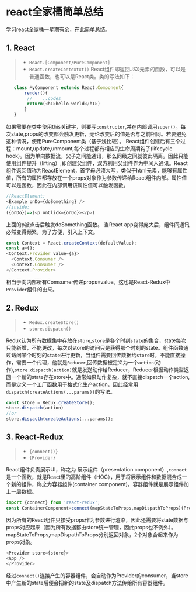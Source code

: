 # react全家桶简单总结
学习react全家桶一星期有余，在此简单总结。
## 1. React
> -  `React.[Component/PureComponent]` 
> - `React.createContextxt()`
React组件即返回JSX元素的函数，可以是普通函数，也可以是React类。类的写法如下：
```javascript
   class MyComponent extends React.Component{
       render(){
        //    ..codes
        return(<h1>hello world</h1>)
       }
   }
```
如果需要在类中使用this关键字，则要写`constructor`,并在内部调用`super()`。每次state,props的改变都会触发更新，无论改变后的值是否与之前相同。若要避免这种情况，使用PureComponent类（基于浅比较）。
React组件创建后有三个过程：mount,update,unmount,每个过程都有相应的生命周期钩子(lifecycle hook)。因为单向数据流，父子之间能通讯，那么同级之间就彼此隔离。因此只能使用组件提升（lifting）,即创建父组件，双方利用父组件作为中间人通讯。React组件返回值称为ReactElement，首字母必须大写，类似于html元素，能够有属性值，所有的属性都存放在一个props对象作为参数传递给React组件内部。属性值可以是函数，因此在内部调用该属性值可以触发函数。
```javascript
//ReactElement:
<Example onDo={doSomething} />
//inside:
({onDo})=>(<p onClick={onDo}></p>)

```
上面的p被点击后触发doSomething函数。
当React app变得庞大后，组件间通讯必然变得频繁，为了方便，引入上下文。
```javascript
const Context = React.createContext(defaultValue);
const a={};
<Context.Provider value={a}>
  <Context.Consumer />
  <Context.Consumer />
</Context.Provider>
```
相当于向内部所有Comsumer传递props=value。这也是React-Redux中`Provider`组件的由来。
## 2. Redux
> - `Redux.createStore()`
> - `store.dispatch()`

Redux认为所有数据集中存放在`store`,`store`是各个时刻`state`的集合，state每次只能新增，不能更改，每次对store的访问只是获得那个时刻的state。组件函数通过访问某个时刻的`state`进行更新，当组件需要回传数据给`store`时，不能直接操作，需要一个代理，他就是`Reducer`,回传数据被定义为一个`action`(动作),`store.dispacth(action)`就是发送动作给Reducer，Reducer根据动作类型返回一个新的state存在store中。通常如果动作复杂，就不直接dispatch一个action,而是定义一个工厂函数用于格式化生产action，因此经常用`dispatch(createActions(...params))`的写法。

```javascript
const store = Redux.createStore();
store.dispatch(action)
//or
store.dispacth(createActions(...params));
```
## 3. React-Redux
> - `{connect()}`
> - `{Provider}`

React组件负责展示UI，称之为 展示组件（presentation component）,`connect`是一个函数，就是React里的高阶组件（HOC），用于将展示组件和数据混合成一个新的组件，称之为容器组件(container component)。容器组件就是展示组件加上一层数据。
```javascript
import {connect} from 'react-redux';
const ContainerComponent=connect(mapStateToProps,mapDispathToProps)(PresentationComponent);
```
因为所有的React组件只接受props作为参数进行渲染，因此还需要将state数据与props对应起来（因为所有数据都由store统一管理，因此props也不例外）。mapStateToProps,mapDispathToProps分别返回对象，2个对象合起来作为props对象。

```javascript
<Provider store={store}>
<App />
</Provider>
```
经过`connect()`连接产生的容器组件，会自动作为Provider的consumer，当store中产生新的state后便会把新的state及dispatch方法传给所有容器组件。


